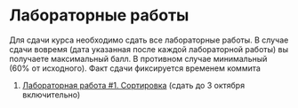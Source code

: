 # Лабораторные работы
Для сдачи курса необходимо сдать все лабораторные работы.
В случае сдачи вовремя (дата указанная после каждой лабораторной работы) вы получаете максимальный балл.
В противном случае минимальный (60% от исходного). Факт сдачи фиксируется временем коммита
1. [Лабораторная работа #1. Сортировка](labs/lab_1.md) (сдать до 3 октября включительно)